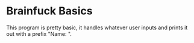 # Brainfuck Basics

This program is pretty basic, it handles whatever user inputs and prints it out with a prefix "Name: ".
